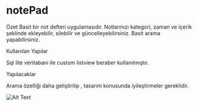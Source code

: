 # notePad
Özet
Basit bir not defteri uygulamasıdır. Notlarınızı kategori, zaman ve içerik şeklinde ekleyebilir, silebilir ve güncelleyebilirsiniz. Basit arama yapabilirsiniz.

Kullanılan Yapılar

Sql lite veritabani ile custom listview beraber kullanılmıştır.

Yapılacaklar

Arama özelliği daha geliştirilip , tasarım konusunda iyileştirmeler gereklidir.

![Alt Text](https://media.giphy.com/media/vFKqnCdLPNOKc/giphy.gif)
